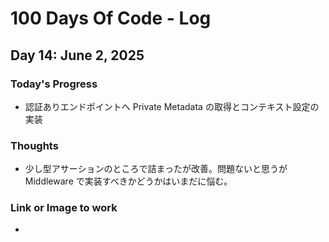 # 100 Days Of Code - Log

## Day 14: June 2, 2025

### Today's Progress

- 認証ありエンドポイントへ Private Metadata の取得とコンテキスト設定の実装

### Thoughts

- 少し型アサーションのところで詰まったが改善。問題ないと思うが Middleware で実装すべきかどうかはいまだに悩む。

### Link or Image to work

-
